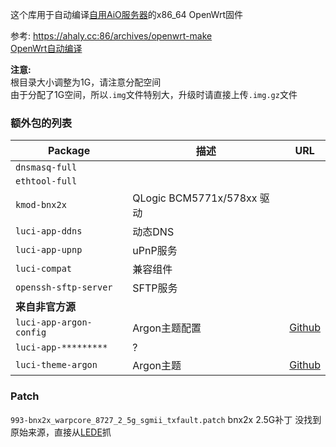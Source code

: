 这个库用于自动编译[自用AiO服务器](https://36li.icu/%e5%9f%ba%e4%ba%8ed1581%e7%9a%84%e5%9e%83%e5%9c%be%e4%bd%acallinone%e6%9c%8d%e5%8a%a1%e5%99%a8/)的x86_64 OpenWrt固件  
  

参考: https://ahaly.cc:86/archives/openwrt-make  
[OpenWrt自动编译](https://p3terx.com/archives/build-openwrt-with-github-actions.html)

**注意:**  
根目录大小调整为1G，请注意分配空间  
由于分配了1G空间，所以`.img`文件特别大，升级时请直接上传`.img.gz`文件
### 额外包的列表
Package | 描述 | URL
-|-|-
`dnsmasq-full`          | | 
`ethtool-full`          | |
`kmod-bnx2x`            | QLogic BCM5771x/578xx 驱动 | 
`luci-app-ddns`		    | 动态DNS | 
`luci-app-upnp`         | uPnP服务 | 
`luci-compat`           | 兼容组件 |
`openssh-sftp-server`   | SFTP服务 | 
**来自非官方源** | | 
`luci-app-argon-config` | Argon主题配置 | [Github](https://github.com/jerrykuku/luci-app-argon-config/)
`luci-app-*********`    | ? | 
`luci-theme-argon`      | Argon主题 | [Github](https://github.com/jerrykuku/luci-theme-argon)

### Patch
`993-bnx2x_warpcore_8727_2_5g_sgmii_txfault.patch` bnx2x 2.5G补丁 没找到原始来源，直接从[LEDE](https://github.com/coolsnowwolf/lede/blob/master/target/linux/x86/patches-5.15/993-bnx2x_warpcore_8727_2_5g_sgmii_txfault.patch)抓  
